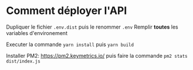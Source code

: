 # Comment déployer l'API
Dupliquer le fichier `.env.dist` puis le renommer `.env`
Remplir **toutes** les variables d'environement

Executer la commande `yarn install` puis `yarn build`

Installer PM2: https://pm2.keymetrics.io/
puis faire la commande `pm2 stats dist/index.js`
